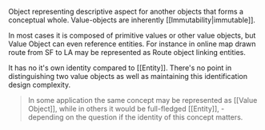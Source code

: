 Object representing descriptive aspect for another objects that forms a conceptual whole. Value-objects are inherently [[Immutability|immutable]]. 

In most cases it is composed of primitive values or other value objects, but Value Object can even reference entities. For instance in online map drawn route from SF to LA may be represented as Route object linking entities.

It has no it's own identity compared to [[Entity]]. There's no point in distinguishing two value objects as well as maintaining this identification design complexity.

> In some application the same concept may be represented as [[Value Object]], while in others it would be full-fledged [[Entity]], - depending on the question if the identity of this concept matters.

